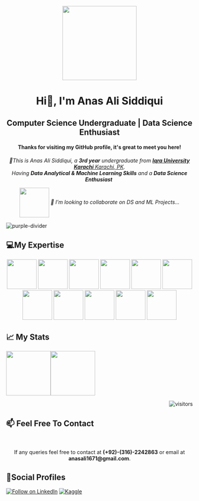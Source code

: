 <p align="center">
  <img src="https://github.com/thompsonemerson/thompsonemerson/raw/master/cover-thompson.png" height="200"/>
</p>
<h1 align="center"> Hi👋, I'm Anas Ali Siddiqui</h1>
<h2 align="center">Computer Science Undergraduate | Data Science Enthusiast</h2>
<h4 align="center"> Thanks for visiting my GitHub profile, it's great to meet you here!</h4>

<p align="center">
  <em>
     👀This is Anas Ali Siddiqui, a <b>3rd year</b> undergraduate from <a href="https://iqra.edu.pk/"> <b>Iqra University Karachi</b> Karachi, PK</a>. <br>
     Having <b>Data Analytical & Machine Learning Skills</b> and a <b>Data Science Enthusiast</b>&nbsp;<br>
  </em> 
</p>


<p align="center">
  <em>
    <img align='center' src="https://media.giphy.com/media/M9gbBd9nbDrOTu1Mqx/giphy.gif" width="80">
    🎯  I’m looking to collaborate on DS and ML Projects...
  </em> 
  <br>
</p>

<!---
anasali1671/anasali1671 is a ✨ special ✨ repository because its `README.md` (this file) appears on your GitHub profile.
You can click the Preview link to take a look at your changes.
--->
![purple-divider](https://user-images.githubusercontent.com/7065401/52071927-c1cd7100-2562-11e9-908a-dde91ba14e59.png)

<h2 align="left">💻My Expertise</h2>
<p align="center">
<code><img height="80" src="https://www.vectorlogo.zone/logos/python/python-horizontal.svg"></code>
<code><img height="80" src="https://www.vectorlogo.zone/logos/jupyter/jupyter-ar21.svg"></code>
<code><img height="80" src="https://www.vectorlogo.zone/logos/tensorflow/tensorflow-icon.svg"></code>
<code><img height="80" src="https://www.vectorlogo.zone/logos/opencv/opencv-ar21.svg"></code>
<code><img height="80" src="https://www.vectorlogo.zone/logos/google_cloud/google_cloud-ar21.svg"></code>
<code><img height="80" src="https://www.vectorlogo.zone/logos/numpy/numpy-ar21.svg"></code>
<code><img height="80" src="https://github.com/valohai/ml-logos/blob/master/pandas.svg"></code>
<code><img height="80" src="https://www.vectorlogo.zone/logos/visualstudio_code/visualstudio_code-ar21.svg"></code>
<code><img height="80" src="https://img.icons8.com/ios/50/000000/ms-excel.png"></code>
<code><img height="80" src="https://img.icons8.com/color/48/000000/microsoft-sql-server.png"></code>
<code><img height="80" src="https://www.vectorlogo.zone/logos/pytorch/pytorch-ar21.svg"></code>

</p>

<h2 align="left">📈 My Stats</h2>

<a href="#"><img height="120px" src="https://github-readme-stats.vercel.app/api?username=anasali1671&hide_title=true&hide_border=true&show_icons=true&include_all_commits=true&count_private=true&line_height=21&text_color=000&icon_color=000&bg_color=0,ea6161,ffc64d,fffc4d,52fa5a&theme=graywhite" /><!-- wi*quL3fcV --><img height="120px" src="https://github-readme-stats.vercel.app/api/top-langs/?username=anasali1671&hide=html&hide_title=true&hide_border=true&layout=compact&langs_count=7&exclude_repo=comp426,Redventures-Movie-Quotes&text_color=000&icon_color=fff&bg_color=0,52fa5a,4dfcff,c64dff&theme=graywhite" /></a>

<div align="right">
<img src="https://visitor-badge.laobi.icu/badge?page_id=anasali1671.anasali1671" alt="visitors">
</div>



<h2 align="left">📫 Feel Free To Contact</h2>
<br>
<p align="center">
  If any queries feel free to contact at <b>(+92)-(316)-2242863</b> or email at <b>anasali1671@gmail.com</b>.
</p>

<h2 align="left">🤝Social Profiles</h2>

<p align="left">
  <a href="https://www.linkedin.com/in/anasali1671/"><img title="Follow on LinkedIn" src="https://img.shields.io/badge/LinkedIn-0077B5?style=for-the-badge&logo=linkedin&logoColor=white"/></a>
  <a href="https://www.kaggle.com/anasali1671"><img title="Kaggle" src="https://img.shields.io/badge/Kaggle-20BEFF?style=for-the-badge&logo=kaggle&logoColor=fff"/></a>  
</p>
